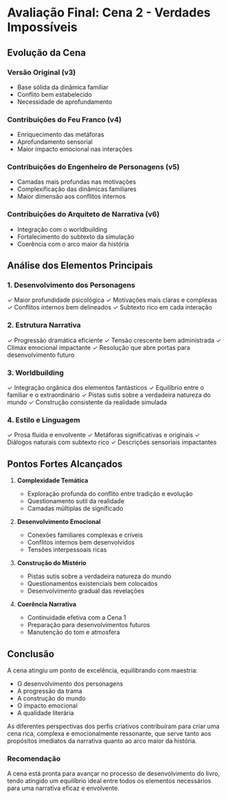 # Avaliação Final: Cena 2 - Verdades Impossíveis

## Evolução da Cena

### Versão Original (v3)
- Base sólida da dinâmica familiar
- Conflito bem estabelecido
- Necessidade de aprofundamento

### Contribuições do Feu Franco (v4)
- Enriquecimento das metáforas
- Aprofundamento sensorial
- Maior impacto emocional nas interações

### Contribuições do Engenheiro de Personagens (v5)
- Camadas mais profundas nas motivações
- Complexificação das dinâmicas familiares
- Maior dimensão aos conflitos internos

### Contribuições do Arquiteto de Narrativa (v6)
- Integração com o worldbuilding
- Fortalecimento do subtexto da simulação
- Coerência com o arco maior da história

## Análise dos Elementos Principais

### 1. Desenvolvimento dos Personagens
✓ Maior profundidade psicológica
✓ Motivações mais claras e complexas
✓ Conflitos internos bem delineados
✓ Subtexto rico em cada interação

### 2. Estrutura Narrativa
✓ Progressão dramática eficiente
✓ Tensão crescente bem administrada
✓ Clímax emocional impactante
✓ Resolução que abre portas para desenvolvimento futuro

### 3. Worldbuilding
✓ Integração orgânica dos elementos fantásticos
✓ Equilíbrio entre o familiar e o extraordinário
✓ Pistas sutis sobre a verdadeira natureza do mundo
✓ Construção consistente da realidade simulada

### 4. Estilo e Linguagem
✓ Prosa fluida e envolvente
✓ Metáforas significativas e originais
✓ Diálogos naturais com subtexto rico
✓ Descrições sensoriais impactantes

## Pontos Fortes Alcançados

1. **Complexidade Temática**
   - Exploração profunda do conflito entre tradição e evolução
   - Questionamento sutil da realidade
   - Camadas múltiplas de significado

2. **Desenvolvimento Emocional**
   - Conexões familiares complexas e críveis
   - Conflitos internos bem desenvolvidos
   - Tensões interpessoais ricas

3. **Construção do Mistério**
   - Pistas sutis sobre a verdadeira natureza do mundo
   - Questionamentos existenciais bem colocados
   - Desenvolvimento gradual das revelações

4. **Coerência Narrativa**
   - Continuidade efetiva com a Cena 1
   - Preparação para desenvolvimentos futuros
   - Manutenção do tom e atmosfera

## Conclusão

A cena atingiu um ponto de excelência, equilibrando com maestria:
- O desenvolvimento dos personagens
- A progressão da trama
- A construção do mundo
- O impacto emocional
- A qualidade literária

As diferentes perspectivas dos perfis criativos contribuíram para criar uma cena rica, complexa e emocionalmente ressonante, que serve tanto aos propósitos imediatos da narrativa quanto ao arco maior da história.

### Recomendação
A cena está pronta para avançar no processo de desenvolvimento do livro, tendo atingido um equilíbrio ideal entre todos os elementos necessários para uma narrativa eficaz e envolvente.